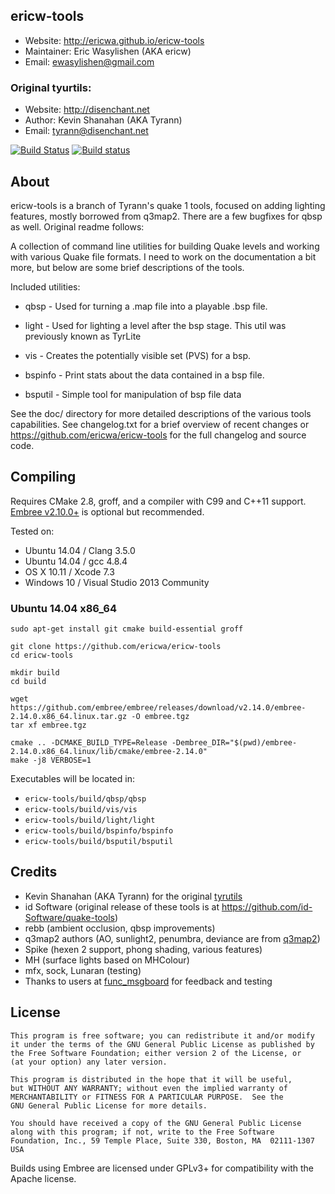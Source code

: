 ## ericw-tools
 - Website:         http://ericwa.github.io/ericw-tools
 - Maintainer:      Eric Wasylishen (AKA ericw)
 - Email:           ewasylishen@gmail.com

### Original tyurtils:

 - Website: http://disenchant.net
 - Author:  Kevin Shanahan (AKA Tyrann)
 - Email:   tyrann@disenchant.net

[![Build Status](https://travis-ci.org/ericwa/ericw-tools.svg?branch=master)](https://travis-ci.org/ericwa/ericw-tools)
[![Build status](https://ci.appveyor.com/api/projects/status/7lpdcy7l3e840u70?svg=true)](https://ci.appveyor.com/project/EricWasylishen/ericw-tools)

## About

ericw-tools is a branch of Tyrann's quake 1 tools, focused on
adding lighting features, mostly borrowed from q3map2. There are a few
bugfixes for qbsp as well. Original readme follows:

A collection of command line utilities for building Quake levels and working
with various Quake file formats. I need to work on the documentation a bit
more, but below are some brief descriptions of the tools.

Included utilities:

 - qbsp    - Used for turning a .map file into a playable .bsp file.

 - light   - Used for lighting a level after the bsp stage. This util was previously known as TyrLite

 - vis     - Creates the potentially visible set (PVS) for a bsp.

 - bspinfo - Print stats about the data contained in a bsp file.

 - bsputil - Simple tool for manipulation of bsp file data

See the doc/ directory for more detailed descriptions of the various
tools capabilities.  See changelog.txt for a brief overview of recent
changes or https://github.com/ericwa/ericw-tools for the full changelog and
source code.

## Compiling

Requires CMake 2.8, groff, and a compiler with C99 and C++11 support.  
[Embree v2.10.0+](http://embree.github.io/) is optional but recommended.

Tested on:
 - Ubuntu 14.04 / Clang 3.5.0
 - Ubuntu 14.04 / gcc 4.8.4
 - OS X 10.11 / Xcode 7.3
 - Windows 10 / Visual Studio 2013 Community

### Ubuntu 14.04 x86_64

```
sudo apt-get install git cmake build-essential groff

git clone https://github.com/ericwa/ericw-tools
cd ericw-tools

mkdir build
cd build

wget https://github.com/embree/embree/releases/download/v2.14.0/embree-2.14.0.x86_64.linux.tar.gz -O embree.tgz
tar xf embree.tgz

cmake .. -DCMAKE_BUILD_TYPE=Release -Dembree_DIR="$(pwd)/embree-2.14.0.x86_64.linux/lib/cmake/embree-2.14.0"
make -j8 VERBOSE=1
```

Executables will be located in:

 - `ericw-tools/build/qbsp/qbsp`
 - `ericw-tools/build/vis/vis`
 - `ericw-tools/build/light/light`
 - `ericw-tools/build/bspinfo/bspinfo`
 - `ericw-tools/build/bsputil/bsputil`

## Credits

- Kevin Shanahan (AKA Tyrann) for the original [tyrutils](http://disenchant.net/utils)
- id Software (original release of these tools is at https://github.com/id-Software/quake-tools) 
- rebb (ambient occlusion, qbsp improvements)
- q3map2 authors (AO, sunlight2, penumbra, deviance are from [q3map2](https://github.com/TTimo/GtkRadiant/tree/master/tools/quake3/q3map2))
- Spike (hexen 2 support, phong shading, various features)
- MH (surface lights based on MHColour)
- mfx, sock, Lunaran (testing)
- Thanks to users at [func_msgboard](http://www.celephais.net/board/forum.php) for feedback and testing

## License

    This program is free software; you can redistribute it and/or modify
    it under the terms of the GNU General Public License as published by
    the Free Software Foundation; either version 2 of the License, or
    (at your option) any later version.

    This program is distributed in the hope that it will be useful,
    but WITHOUT ANY WARRANTY; without even the implied warranty of
    MERCHANTABILITY or FITNESS FOR A PARTICULAR PURPOSE.  See the
    GNU General Public License for more details.

    You should have received a copy of the GNU General Public License
    along with this program; if not, write to the Free Software
    Foundation, Inc., 59 Temple Place, Suite 330, Boston, MA  02111-1307  USA

Builds using Embree are licensed under GPLv3+ for compatibility with the
Apache license.

